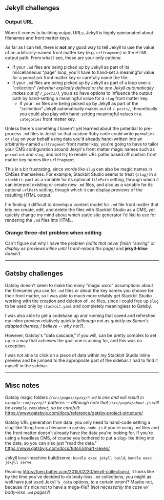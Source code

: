## Jekyll challenges

### Output URL

When it comes to building output URLs, Jekyll is highly opinionated about filenames and front matter keys.

As far as I can tell, there is **not** any good way to tell Jekyll to use the value of an arbitrarily-named front matter key (e.g. `urlfragment`) in the HTML output path.  From what I see, these are your only options:

* If your `.md` files are being picked up by Jekyll as part of its miscellaneous "page" loop, you'll have to hand-set a meaningful value for a `permalink` front matter key or carefully name the file.
* If your `.md` files are being picked up by Jekyll as part of a loop over a "collection" _(whether explicitly defined or the one Jekyll automatically makes out of `/_posts/`)_, you also have options to influence the output path by hand-setting a meaningful value for a `slug` front matter key.
    * If your `.md` files are being picked up by Jekyll as part of the "collection" Jekyll automatically makes out of `/_posts/`, theoretically you could also play with hand-setting meaningful values in a `categories` front matter key.

Unless there's something I haven't yet learned about the potential to pre-process `.md` files in Jekyll so that custom Ruby code could write `permalink` or `slug` on your behalf using data you'd already hand-written into an arbitrarily-named `urlfragment` front matter key, you're going to have to tailor your CMS configuration around Jekyll's front matter magic names such as `permalink` and `slug`, and not try to render URL paths based off custom front matter key names like `urlfragment`.

This is a bit frustrating, since words like `slug` can also be magic names in CMSes themselves.  For example, Stackbit Studio seems to treat `{slug}` in a `stackbit.yaml` as a variable for its optional `filePath` setting, through which it can interpret existing or create new `.md` files, and also as a variable for its optional `urlPath` setting, though which it can display previews of the resulting HTML output.

I'm finding it difficult to develop a content model for `.md` file front matter that lets me create, edit, and delete the files with Stackbit Studio as a CMS, yet quickly change my mind about which static site generator I'd like to use for rendering the `.md` files into HTML.

### Orange three-dot problem when editing

Can't figure out why I have the problem _(edits that never finish "saving" or display as previews inline until I hard-reload the page)_ and **jekyll-klise** doesn't.

---

## Gatsby challenges

Gatsby doesn't seem to make too many "magic word" assumptions about the filenames you use for `.md` files or about the key names you choose for their front matter, so I was able to much more reliably get Stackbit Studio working with the creation and deletion of `.md` files, since I could free up `slug` to be used only by `stackbit.yaml` and completely meaningless to Gatsby.

I was also able to get a codebase up and running that saved and refreshed my inline preview relatively quickly _(although not as quickly as Simon's adapted themes, I believe -- why not?)_.

However, Gatsby's "data cascade," if you will, can be pretty complex to set up in a way that achieves the goal one is aiming for, and this was no exception.

I was not able to click on a piece of data within my Stackbit Studio inline preview and be jumped to the appropriate part of the sidebar.  I had to find it myself in the sidebar.

---

## Misc notes

Gatsby magic folders _(`/src/pages/xyzzy/*.md` is one and will result in `example.com/xyzzy/*` patterns -- although note that `/src/pages/about.js` will be `example.com/about`, so be careful)_:  https://www.gatsbyjs.com/docs/reference/gatsby-project-structure/

Gatsby URL generation from data:  you only need to hand-code setting a slug-like thing from a filename in `gatsby-node.js` if you're using `.md` files and the front matter doesn't already have the data you're looking for.  If you're using a headless CMS, of course you bothered to put a slug-like thing into the data, so you can also just "read the data."  https://www.gatsbyjs.com/docs/tutorial/part-seven/

Jekyll local-machine build/serve:  `bundle exec jekyll build`, `bundle exec jekyll serve`

Reading https://ben.balter.com/2015/02/20/jekyll-collections/, it looks like by the time you've decided to do body-less `.md` collections, you might as well have just used Jekyll's `_data` options, to a certain extent?  Maybe not, because it's nice not to have a mega-file?  _(Not necessarily the case w/ body-less `.md` pages?)_

